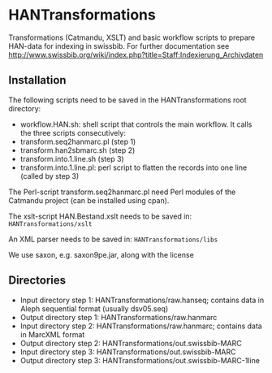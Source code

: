 # HANTransformations
Transformations (Catmandu, XSLT) and basic workflow scripts to prepare HAN-data for indexing in swissbib. For further documentation see http://www.swissbib.org/wiki/index.php?title=Staff:Indexierung_Archivdaten

## Installation
The following scripts need to be saved in the HANTransformations root directory:
* workflow.HAN.sh: shell script that controls the main workflow. It calls the three scripts consecutively: 
 * transform.seq2hanmarc.pl (step 1)
 * transform.han2sbmarc.sh (step 2)
 * transform.into.1.line.sh (step 3)
* transform.into.1.line.pl: perl script to flatten the records into one line (called by step 3)

The Perl-script transform.seq2hanmarc.pl need Perl modules of the Catmandu project (can be installed using cpan).

The xslt-script HAN.Bestand.xslt needs to be saved in: ```HANTransformations/xslt```

An XML parser needs to be saved in: ```HANTransformations/libs```

We use saxon, e.g. saxon9pe.jar, along with the license

## Directories
* Input directory step 1: HANTransformations/raw.hanseq; contains data in Aleph sequential format (usually dsv05.seq)
* Output directory step 1: HANTransformations/raw.hanmarc
* Input directory step 2: HANTransformations/raw.hanmarc; contains data in MarcXML format
* Output directory step 2: HANTransformations/out.swissbib-MARC
* Input directory step 3: HANTransformations/out.swissbib-MARC
* Output directory step 3: HANTransformations/out.swissbib-MARC-1line
